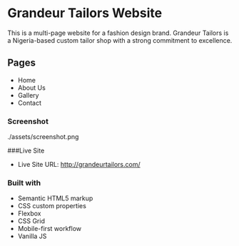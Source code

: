 # Grandeur Tailors Website
This is a multi-page website for a fashion design brand. Grandeur Tailors is a Nigeria-based custom tailor shop with a strong commitment to excellence.

## Pages
- Home
- About Us
- Gallery
- Contact 

### Screenshot
./assets/screenshot.png

###Live Site
- Live Site URL: http://grandeurtailors.com/

### Built with

- Semantic HTML5 markup
- CSS custom properties
- Flexbox
- CSS Grid
- Mobile-first workflow
- Vanilla JS
